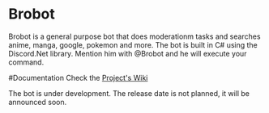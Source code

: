 # Brobot
Brobot is a general purpose bot that does moderationm tasks and searches anime, manga, google, pokemon and more. 
The bot is built in C# using the Discord.Net library. 
Mention him with @Brobot and he will execute your command. 

#Documentation
Check the [Project's Wiki](https://github.com/DavCam05/Brobot/wiki)

The bot is under development. The release date is not planned, it will be announced soon.